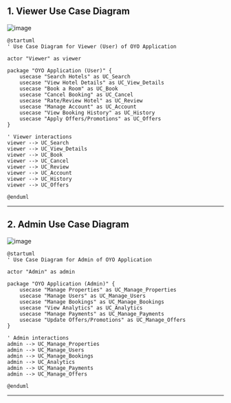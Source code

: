 ## 1. Viewer Use Case Diagram
![image](https://github.com/user-attachments/assets/3bc8fe00-7313-4e0b-a6a3-d643efb256f5)

```
@startuml
' Use Case Diagram for Viewer (User) of OYO Application

actor "Viewer" as viewer

package "OYO Application (User)" {
    usecase "Search Hotels" as UC_Search
    usecase "View Hotel Details" as UC_View_Details
    usecase "Book a Room" as UC_Book
    usecase "Cancel Booking" as UC_Cancel
    usecase "Rate/Review Hotel" as UC_Review
    usecase "Manage Account" as UC_Account
    usecase "View Booking History" as UC_History
    usecase "Apply Offers/Promotions" as UC_Offers
}

' Viewer interactions
viewer --> UC_Search
viewer --> UC_View_Details
viewer --> UC_Book
viewer --> UC_Cancel
viewer --> UC_Review
viewer --> UC_Account
viewer --> UC_History
viewer --> UC_Offers

@enduml
```

---

## 2. Admin Use Case Diagram
![image](https://github.com/user-attachments/assets/6693245b-7800-4bfa-aa4e-7dda29723392)

```
@startuml
' Use Case Diagram for Admin of OYO Application

actor "Admin" as admin

package "OYO Application (Admin)" {
    usecase "Manage Properties" as UC_Manage_Properties
    usecase "Manage Users" as UC_Manage_Users
    usecase "Manage Bookings" as UC_Manage_Bookings
    usecase "View Analytics" as UC_Analytics
    usecase "Manage Payments" as UC_Manage_Payments
    usecase "Update Offers/Promotions" as UC_Manage_Offers
}

' Admin interactions
admin --> UC_Manage_Properties
admin --> UC_Manage_Users
admin --> UC_Manage_Bookings
admin --> UC_Analytics
admin --> UC_Manage_Payments
admin --> UC_Manage_Offers

@enduml
```

---
